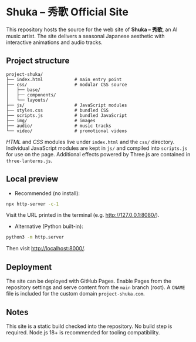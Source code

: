 # Shuka – 秀歌 Official Site

This repository hosts the source for the web site of **Shuka – 秀歌**, an AI music artist. The site delivers a seasonal Japanese aesthetic with interactive animations and audio tracks.

## Project structure

```
project-shuka/
├── index.html            # main entry point
├── css/                  # modular CSS source
│   ├── base/
│   ├── components/
│   └── layouts/
├── js/                   # JavaScript modules
├── styles.css            # bundled CSS
├── scripts.js            # bundled JavaScript
├── img/                  # images
├── audio/                # music tracks
└── video/                # promotional videos
```

*HTML* and *CSS* modules live under `index.html` and the `css/` directory. Individual JavaScript modules are kept in `js/` and compiled into `scripts.js` for use on the page. Additional effects powered by Three.js are contained in `three-lanterns.js`.

## Local preview

- Recommended (no install):

```bash
npx http-server -c-1
```

Visit the URL printed in the terminal (e.g. <http://127.0.0.1:8080/>).

- Alternative (Python built-in):

```bash
python3 -m http.server
```

Then visit <http://localhost:8000/>.

## Deployment

The site can be deployed with GitHub Pages. Enable Pages from the repository settings and serve content from the `main` branch (root). A `CNAME` file is included for the custom domain `project-shuka.com`.

## Notes

This site is a static build checked into the repository. No build step is required. Node.js 18+ is recommended for tooling compatibility.
